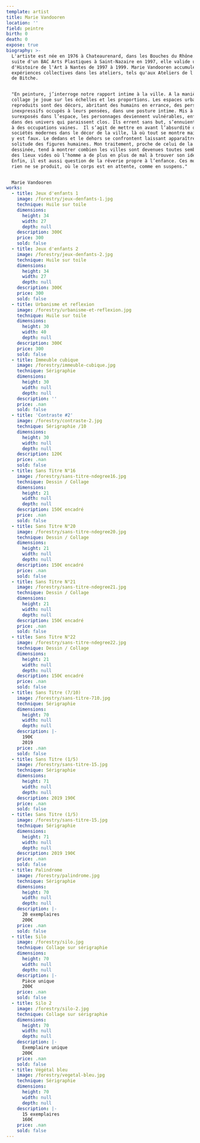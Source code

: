 ```yaml
---
template: artist
title: Marie Vandooren
location: ''
field: peintre
birth: 0
death: 0
expose: true
biography: >-
  L'artiste est née en 1976 à Chateaurenard, dans les Bouches du Rhône. A la
  suite d'un BAC Arts Plastiques à Saint-Nazaire en 1997, elle valide un Deug
  d'Histoire de l'Art à Nantes de 1997 à 1999. Marie Vandooren accumulera les
  expériences collectives dans les ateliers, tels qu'aux Ateliers de l'Usure et
  de Bitche.


  "En peinture, j’interroge notre rapport intime à la ville. A la manière d’un
  collage je joue sur les échelles et les proportions. Les espaces urbains
  reproduits sont des décors, abritant des humains en errance, des personnages
  inexpressifs occupés à leurs pensées, dans une posture intime. Mis à nu et
  surexposés dans l’espace, les personnages deviennent vulnérables, enfermés
  dans des univers qui paraissent clos. Ils errent sans but, s’ennuient, vaquent
  à des occupations vaines.  Il s’agit de mettre en avant l’absurdité de nos
  sociétés modernes dans le décor de la ville, là où tout se montre mais où tout
  y est faux. Le dedans et le dehors se confrontent laissant apparaître la
  solitude des figures humaines. Mon traitement, proche de celui de la bande
  dessinée, tend à montrer combien les villes sont devenues toutes semblables,
  des lieux vides où l’homme a de plus en plus de mal à trouver son identité.
  Enfin, il est aussi question de la rêverie propre à l’enfance. Ces moments où
  rien ne se produit, où le corps est en attente, comme en suspens."


  Marie Vandooren
works:
  - title: Jeux d'enfants 1
    image: /forestry/jeux-denfants-1.jpg
    technique: Huile sur toile
    dimensions:
      height: 34
      width: 27
      depth: null
    description: 300€
    price: 300
    sold: false
  - title: Jeux d'enfants 2
    image: /forestry/jeux-denfants-2.jpg
    technique: Huile sur toile
    dimensions:
      height: 34
      width: 27
      depth: null
    description: 300€
    price: 300
    sold: false
  - title: Urbanisme et reflexion
    image: /forestry/urbanisme-et-reflexion.jpg
    technique: Huile sur toile
    dimensions:
      height: 30
      width: 40
      depth: null
    description: 300€
    price: 300
    sold: false
  - title: Immeuble cubique
    image: /forestry/immeuble-cubique.jpg
    technique: Sérigraphie
    dimensions:
      height: 30
      width: null
      depth: null
    description: ''
    price: .nan
    sold: false
  - title: 'Contraste #2'
    image: /forestry/contraste-2.jpg
    technique: Sérigraphie /10
    dimensions:
      height: 30
      width: null
      depth: null
    description: 120€
    price: .nan
    sold: false
  - title: Sans Titre N°16
    image: /forestry/sans-titre-ndegree16.jpg
    technique: Dessin / Collage
    dimensions:
      height: 21
      width: null
      depth: null
    description: 150€ encadré
    price: .nan
    sold: false
  - title: Sans Titre N°20
    image: /forestry/sans-titre-ndegree20.jpg
    technique: Dessin / Collage
    dimensions:
      height: 21
      width: null
      depth: null
    description: 150€ encadré
    price: .nan
    sold: false
  - title: Sans Titre N°21
    image: /forestry/sans-titre-ndegree21.jpg
    technique: Dessin / Collage
    dimensions:
      height: 21
      width: null
      depth: null
    description: 150€ encadré
    price: .nan
    sold: false
  - title: Sans Titre N°22
    image: /forestry/sans-titre-ndegree22.jpg
    technique: Dessin / Collage
    dimensions:
      height: 21
      width: null
      depth: null
    description: 150€ encadré
    price: .nan
    sold: false
  - title: Sans Titre (7/10)
    image: /forestry/sans-titre-710.jpg
    technique: Sérigraphie
    dimensions:
      height: 70
      width: null
      depth: null
    description: |-
      190€
      2019
    price: .nan
    sold: false
  - title: Sans Titre (1/5)
    image: /forestry/sans-titre-15.jpg
    technique: Sérigraphie
    dimensions:
      height: 71
      width: null
      depth: null
    description: 2019 190€
    price: .nan
    sold: false
  - title: Sans Titre (1/5)
    image: /forestry/sans-titre-15.jpg
    technique: Sérigraphie
    dimensions:
      height: 71
      width: null
      depth: null
    description: 2019 190€
    price: .nan
    sold: false
  - title: Palindrome
    image: /forestry/palindrome.jpg
    technique: Sérigraphie
    dimensions:
      height: 70
      width: null
      depth: null
    description: |-
      20 exemplaires 
      200€
    price: .nan
    sold: false
  - title: Silo
    image: /forestry/silo.jpg
    technique: Collage sur sérigraphie
    dimensions:
      height: 70
      width: null
      depth: null
    description: |-
      Pièce unique 
      200€
    price: .nan
    sold: false
  - title: Silo 2
    image: /forestry/silo-2.jpg
    technique: Collage sur sérigraphie
    dimensions:
      height: 70
      width: null
      depth: null
    description: |-
      Exemplaire unique
      200€
    price: .nan
    sold: false
  - title: Végétal bleu
    image: /forestry/vegetal-bleu.jpg
    technique: Sérigraphie
    dimensions:
      height: 70
      width: null
      depth: null
    description: |-
      15 exemplaires 
      160€
    price: .nan
    sold: false
---
```


